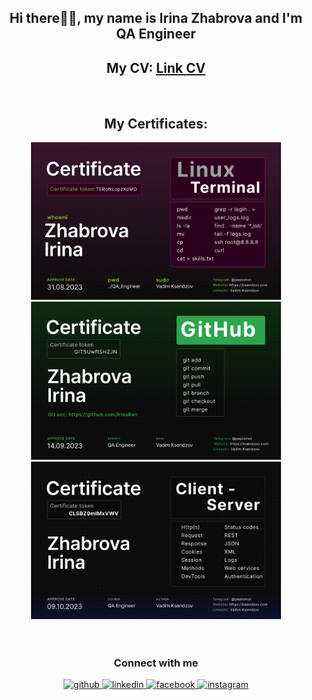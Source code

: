 ## <div align="center">Hi there👋😺, my name is Irina Zhabrova and I'm QA Engineer</div> 
## <div align="center"> My CV: <a href="https://drive.google.com/file/d/1oMUujb7hJg59eAdlOVFL5-TOCP5XfWC8/view?usp=drive_link" rel="nofollow"> Link CV </a>

<br/>  

## <div align="center"> My Certificates: </div> 
<div align="center">
<a href="https://github.com/IrinaRen/img/blob/main/Zhabrova%20Irina_Terminal.png?">
    <img src=https://github.com/IrinaRen/img/blob/main/Zhabrova%20Irina_Terminal.png?" title="Terminal" alt="Terminal" width="400"/>
</a>
    <a href="https://github.com/IrinaRen/img/blob/main/Zhabrova%20Irina_Git.png?" target="_blank">
        <img src=https://github.com/IrinaRen/img/blob/main/Zhabrova%20Irina_Git.png?" title="Git" alt="Git" width="400"/>
    </a>
    <a href="https://github.com/IrinaRen/img/blob/main/Zhabrova%20Irina_CLS.png?" target="_blank">
        <img src=https://github.com/IrinaRen/img/blob/main/Zhabrova%20Irina_CLS.png?" title="CLS" alt="CLS" width="400"/>
    </a>
</div>  



<br/>  
<br/>  

### <div align="center"> Connect with me </div> 
<div align="center">
<a href="https://github.com/IrinaRen" target="_blank">
<img src=https://img.shields.io/badge/github-%2324292e.svg?&style=for-the-badge&logo=github&logoColor=white alt=github style="margin-bottom: 5px;" />
</a>
<a href="https://www.linkedin.com/in/irina-jabrova-a406b3232/" target="_blank">
<img src=https://img.shields.io/badge/linkedin-%231E77B5.svg?&style=for-the-badge&logo=linkedin&logoColor=white alt=linkedin style="margin-bottom: 5px;" />
</a>
<a href="https://www.facebook.com/jabrova.irina/" target="_blank">
<img src=https://img.shields.io/badge/facebook-%232E87FB.svg?&style=for-the-badge&logo=facebook&logoColor=white alt=facebook style="margin-bottom: 5px;" />
</a>
<a href="https://www.instagram.com/zhabrova_irina/" target="_blank">
<img src=https://img.shields.io/badge/instagram-%23000000.svg?&style=for-the-badge&logo=instagram&logoColor=white alt=instagram style="margin-bottom: 5px;" />
</a>  
</div>  
